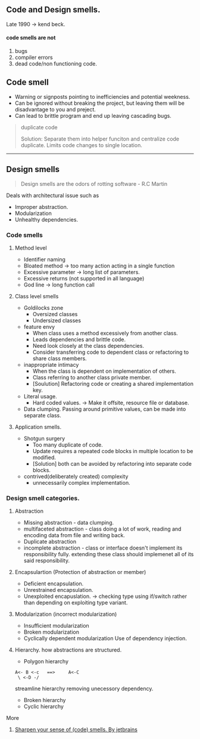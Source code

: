 ## Code and Design smells.
 Late 1990 -> kend beck.

#### code smells are not
1. bugs
2. compiler errors
3. dead code/non functioning code.

## Code smell 
- Warning or signposts pointing to inefficiencies and potential weekness.
- Can be ignored without breaking the project, but leaving them will be disadvantage to you and preject.
- Can lead to brittle program and end up leaving cascading bugs.
      
> duplicate code 
> 
> Solution:
>           Separate them into helper funciton and centralize code duplicate.
>           Limits code changes to single location.

   ---

## Design smells   

> Design smells are the odors of rotting software - R.C Martin

Deals with architectural issue  such as 

- Improper abstraction.
- Modularization
- Unhealthy dependencies. 

### Code smells
1. Method level 
	- Identifier naming
  	- Bloated method -> too many action acting in a single function
  	- Excessive parameter -> long list of parameters.
  	- Excessive returns (not supported in all language)
  	- God line -> long function call

2. Class level smells
	- Goldilocks zone
		- Oversized classes
		- Undersized classes
    - feature envy
		* When class uses a method excessively from another class.
		* Leads dependencies and brittle code.
		* Need look closely at the class dependencies.
		* Consider transferring code to dependent class or refactoring  to share class members.
	- inappropriate intimacy
		* When the class is dependent on implementation of others.
        * Class referring to another class private member.
		* [Soulution] Refactoring code or creating a shared implementation key.
	- Literal usage.
		* Hard coded values. -> Make it offsite, resource file or database.
	- Data clumping.
		Passing around primitive values, can be made into separate class.
3. Application smells.
	
	- Shotgun surgery
		* Too many duplicate of code.
		* Update requires a repeated code blocks in multiple location to be modified.
		* [Solution] both can be avoided by refactoring into separate code blocks.
	- contrived(deliberately created) complexity
		* unnecessarily complex implementation.


### Design smell categories.

1. Abstraction
    -  Missing abstraction - data clumping.
    -  multifaceted abstraction - class doing a lot of work, reading and encoding data from file and writing back.
    -  Duplicate abstraction
    -  incomplete abstraction - class or interface doesn't implement its responsibility fully. extending these class should implemenet all of its said responsibility.

2. Encapsulartion
		(Protection of abstraction or member)
    -  Deficient encapsulation.
    -  Unrestrained encapsulation.
    -  Unexploited encapuslation. -> checking type using if/switch rather than depending on exploiting type variant.

3. Modularization
		(incorrect modularization)
    -  Insufficient modularization
    -  Broken modularization
    -  Cyclically dependent modularization
			Use of dependency injection.

4. Hierarchy.
		how abstractions are structured.
    -  Polygon hierarchy
	```
	A<- B <-c  	==>		A<-C
	 \ <-D -/     
	```
	streamline hierarchy removing unecessory dependency.
    -  Broken hierarchy
    -  Cyclic hierarchy

More
1. [Sharpen your sense of (code) smells. By jetbrains](https://blog.jetbrains.com/dotnet/2018/06/18/sharpen-sense-code-smell/)
